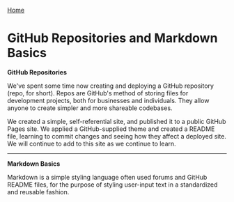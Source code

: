 [Home](https://zx37.github.io/learning-journal/)

# GitHub Repositories and Markdown Basics #

**GitHub Repositories**

We've spent some time now creating and deploying a GitHub repository (repo, for short). Repos are GitHub's method of storing files for development projects, both for businesses and individuals. They allow anyone to create simpler and more shareable codebases.

We created a simple, self-referential site, and published it to a public GitHub Pages site. We applied a GitHub-supplied theme and created a README file, learning to commit changes and seeing how they affect a deployed site. We will continue to add to this site as we continue to learn.

---

**Markdown Basics**

Markdown is a simple styling language often used forums and GitHub README files, for the purpose of styling user-input text in a standardized and reusable fashion.
